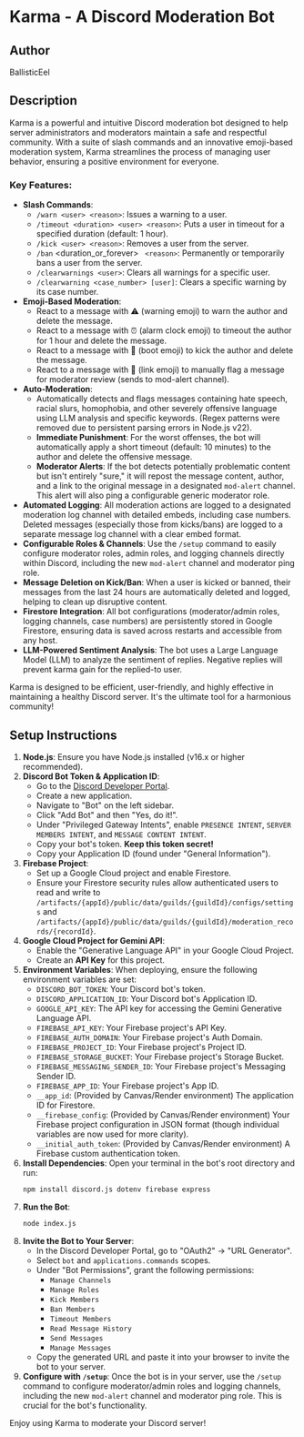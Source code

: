 # Karma - A Discord Moderation Bot

## Author

BallisticEel

## Description

Karma is a powerful and intuitive Discord moderation bot designed to help server administrators and moderators maintain a safe and respectful community. With a suite of slash commands and an innovative emoji-based moderation system, Karma streamlines the process of managing user behavior, ensuring a positive environment for everyone.

### Key Features:

* **Slash Commands**:
    * `/warn <user> <reason>`: Issues a warning to a user.
    * `/timeout <duration> <user> <reason>`: Puts a user in timeout for a specified duration (default: 1 hour).
    * `/kick <user> <reason>`: Removes a user from the server.
    * `/ban` <duration_or_forever> <user>` <reason>`: Permanently or temporarily bans a user from the server.
    * `/clearwarnings <user>`: Clears all warnings for a specific user.
    * `/clearwarning <case_number> [user]`: Clears a specific warning by its case number.
* **Emoji-Based Moderation**:
    * React to a message with ⚠️ (warning emoji) to warn the author and delete the message.
    * React to a message with ⏰ (alarm clock emoji) to timeout the author for 1 hour and delete the message.
    * React to a message with 👢 (boot emoji) to kick the author and delete the message.
    * React to a message with 🔗 (link emoji) to manually flag a message for moderator review (sends to mod-alert channel).
* **Auto-Moderation**:
    * Automatically detects and flags messages containing hate speech, racial slurs, homophobia, and other severely offensive language using LLM analysis and specific keywords. (Regex patterns were removed due to persistent parsing errors in Node.js v22).
    * **Immediate Punishment**: For the worst offenses, the bot will automatically apply a short timeout (default: 10 minutes) to the author and delete the offensive message.
    * **Moderator Alerts**: If the bot detects potentially problematic content but isn't entirely "sure," it will repost the message content, author, and a link to the original message in a designated `mod-alert` channel. This alert will also ping a configurable generic moderator role.
* **Automated Logging**: All moderation actions are logged to a designated moderation log channel with detailed embeds, including case numbers. Deleted messages (especially those from kicks/bans) are logged to a separate message log channel with a clear embed format.
* **Configurable Roles & Channels**: Use the `/setup` command to easily configure moderator roles, admin roles, and logging channels directly within Discord, including the new `mod-alert` channel and moderator ping role.
* **Message Deletion on Kick/Ban**: When a user is kicked or banned, their messages from the last 24 hours are automatically deleted and logged, helping to clean up disruptive content.
* **Firestore Integration**: All bot configurations (moderator/admin roles, logging channels, case numbers) are persistently stored in Google Firestore, ensuring data is saved across restarts and accessible from any host.
* **LLM-Powered Sentiment Analysis**: The bot uses a Large Language Model (LLM) to analyze the sentiment of replies. Negative replies will prevent karma gain for the replied-to user.

Karma is designed to be efficient, user-friendly, and highly effective in maintaining a healthy Discord server. It's the ultimate tool for a harmonious community!

## Setup Instructions

1.  **Node.js**: Ensure you have Node.js installed (v16.x or higher recommended).
2.  **Discord Bot Token & Application ID**:
    * Go to the [Discord Developer Portal](https://discord.com/developers/applications).
    * Create a new application.
    * Navigate to "Bot" on the left sidebar.
    * Click "Add Bot" and then "Yes, do it!".
    * Under "Privileged Gateway Intents", enable `PRESENCE INTENT`, `SERVER MEMBERS INTENT`, and `MESSAGE CONTENT INTENT`.
    * Copy your bot's token. **Keep this token secret!**
    * Copy your Application ID (found under "General Information").
3.  **Firebase Project**:
    * Set up a Google Cloud project and enable Firestore.
    * Ensure your Firestore security rules allow authenticated users to read and write to `/artifacts/{appId}/public/data/guilds/{guildId}/configs/settings` and `/artifacts/{appId}/public/data/guilds/{guildId}/moderation_records/{recordId}`.
4.  **Google Cloud Project for Gemini API**:
    * Enable the "Generative Language API" in your Google Cloud Project.
    * Create an **API Key** for this project.
5.  **Environment Variables**: When deploying, ensure the following environment variables are set:
    * `DISCORD_BOT_TOKEN`: Your Discord bot's token.
    * `DISCORD_APPLICATION_ID`: Your Discord bot's Application ID.
    * `GOOGLE_API_KEY`: The API key for accessing the Gemini Generative Language API.
    * `FIREBASE_API_KEY`: Your Firebase project's API Key.
    * `FIREBASE_AUTH_DOMAIN`: Your Firebase project's Auth Domain.
    * `FIREBASE_PROJECT_ID`: Your Firebase project's Project ID.
    * `FIREBASE_STORAGE_BUCKET`: Your Firebase project's Storage Bucket.
    * `FIREBASE_MESSAGING_SENDER_ID`: Your Firebase project's Messaging Sender ID.
    * `FIREBASE_APP_ID`: Your Firebase project's App ID.
    * `__app_id`: (Provided by Canvas/Render environment) The application ID for Firestore.
    * `__firebase_config`: (Provided by Canvas/Render environment) Your Firebase project configuration in JSON format (though individual variables are now used for more clarity).
    * `__initial_auth_token`: (Provided by Canvas/Render environment) A Firebase custom authentication token.
6.  **Install Dependencies**: Open your terminal in the bot's root directory and run:
    ```bash
    npm install discord.js dotenv firebase express
    ```
7.  **Run the Bot**:
    ```bash
    node index.js
    ```
8.  **Invite the Bot to Your Server**:
    * In the Discord Developer Portal, go to "OAuth2" -> "URL Generator".
    * Select `bot` and `applications.commands` scopes.
    * Under "Bot Permissions", grant the following permissions:
        * `Manage Channels`
        * `Manage Roles`
        * `Kick Members`
        * `Ban Members`
        * `Timeout Members`
        * `Read Message History`
        * `Send Messages`
        * `Manage Messages`
    * Copy the generated URL and paste it into your browser to invite the bot to your server.
9.  **Configure with `/setup`**: Once the bot is in your server, use the `/setup` command to configure moderator/admin roles and logging channels, including the new `mod-alert` channel and moderator ping role. This is crucial for the bot's functionality.

Enjoy using Karma to moderate your Discord server!
